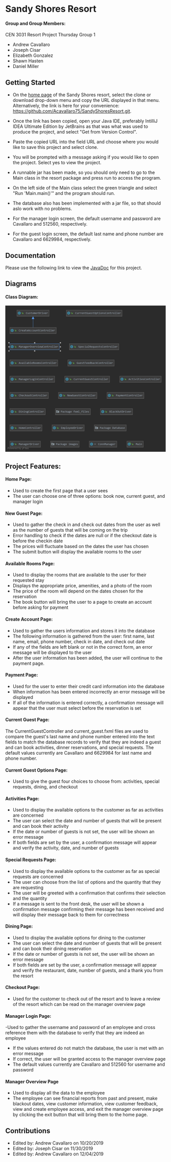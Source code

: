 # Sandy Shores Resort

#### Group and Group Members:

CEN 3031 Resort Project Thursday Group 1
- Andrew Cavallaro
- Joseph Cisar
- Elizabeth Gonzalez
- Shawn Hasten
- Daniel Miller

## Getting Started

- On the [home page](https://github.com/Acavallaro75/SandyShoresResort) of the Sandy Shores resort, select the clone or download drop-down menu and copy the URL displayed in that menu. Alternatively, the link is here for your convenience: https://github.com/Acavallaro75/SandyShoresResort.git.

- Once the link has been copied, open your Java IDE, preferably IntilliJ IDEA Ultimate Edition by JetBrains as that was what was used to produce the project, and select "Get from Version Control".

- Paste the copied URL into the field URL and choose where you would like to save this project and select clone.

- You will be prompted with a message asking if you would like to open the project. Select yes to view the project.

- A runnable jar has been made, so you should only need to go to the Main class in the resort package and press run to access the program.

- On the left side of the Main class select the green triangle and select "Run 'Main.main()'" and the program should run.

- The database also has been implemented with a jar file, so that should aslo work with no problems.

- For the manager login screen, the default username and password are Cavallaro and 512560, respectively.

- For the guest login screen, the default last name and phone number are Cavallaro and 6629984, respectively.

## Documentation

Please use the following link to view the [JavaDoc](https://acavallaro75.github.io/SandyShoresResort/index.html) for this project.

## Diagrams

#### Class Diagram:
![Class Diagram](src/resort/images/class_diagram.png)


## Project Features:

#### Home Page:

- Used to create the first page that a user sees
- The user can choose one of three options: book now, current guest, and manager login

#### New Guest Page:

- Used to gather the check in and check out dates from the user as well as the number of guests that will be coming on the trip
- Error handling to check if the dates are null or if the checkout date is before the checkin date
- The prices will fluctuate based on the dates the user has chosen
- The submit button will display the available rooms to the user

#### Available Rooms Page:

- Used to display the rooms that are available to the user for their requested stay
- Displays the appropriate price, amenities, and a photo of the room
- The price of the room will depend on the dates chosen for the reservation
- The book button will bring the user to a page to create an account before asking for payment 


#### Create Account Page:

- Used to gather the users information and stores it into the database
- The following information is gathered from the user: first name, last name, email, phone number, check in date, and check out date
- If any of the fields are left blank or not in the correct form, an error message will be displayed to the user
- After the user information has been added, the user will continue to the payment page.

#### Payment Page:

- Used for the user to enter their credit card information into the database
- When information has been entered incorrectly an error message will be displayed
- If all of the information is entered correctly, a confirmation message will appear that the user must select before the reservation is set

#### Current Guest Page:
The CurrentGuestController and current_guest.fxml files are used to compare the guest's last name and phone number entered into the text fields to match the database records to verify that they are indeed a guest and can book activities, dinner reservations, and special requests. The default values currently are Cavallaro and 6629984 for last name and phone number.

#### Current Guest Options Page:

- Used to give the guest four choices to choose from: activities, special requests, dining, and checkout

#### Activities Page:

- Used to display the available options to the customer as far as activities are concerned
- The user can select the date and number of guests that will be present and can book their activity
- If the date or number of guests is not set, the user will be shown an error message
- If both fields are set by the user, a confirmation message will appear and verify the activity, date, and number of guests

#### Special Requests Page:

- Used to display the available options to the customer as far as special requests are concerned
- The user can choose from the list of options and the quantity that they are requesting
- The user will be greeted with a confirmation that confirms their selection and the quantity
- If a message is sent to the front desk, the user will be shown a confirmation message confirming their message has been received and will display their message back to them for correctness

#### Dining Page:

- Used to display the available options for dining to the customer
- The user can select the date and number of guests that will be present and can book their dining reservation
- If the date or number of guests is not set, the user will be shown an error message
- If both fields are set by the user, a confirmation message will appear and verify the restaurant, date, number of guests, and a thank you from the resort

#### Checkout Page:

- Used for the customer to check out of the resort and to leave a review of the resort which can be read on the manager overview page

#### Manager Login Page:

-Used to gather the username and password of an employee and cross reference them with the database to verify that they are indeed an employee
- If the values entered do not match the database, the user is met with an error message
- If correct, the user will be granted access to the manager overview page
- The default values currently are Cavallaro and 512560 for username and password

#### Manager Overview Page

- Used to display all the data to the employee
- The employee can see financial reports from past and present, make blackout dates, view customer information, view customer feedback, view and create employee access, and exit the manager overview page by clicking the exit button that will bring them to the home page.

## Contributions

- Edited by: Andrew Cavallaro on 10/20/2019
- Edited by: Joseph Cisar on 11/30/2019
- Edited by: Andrew Cavallaro on 12/04/2019
